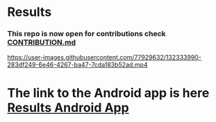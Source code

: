 # Results 

### This repo is now open for contributions check [CONTRIBUTION.md](./CONTRIBUTION.md)



https://user-images.githubusercontent.com/77929632/132333990-283df249-6e46-4267-ba47-7cda183b52ad.mp4




# The link to the Android app is here [Results Android App](https://github.com/DevGautam2000/Results)
